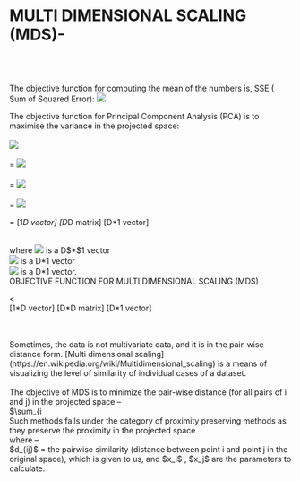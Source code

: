 # MULTI DIMENSIONAL SCALING (MDS)- 
<br>

<br>
<br>
The objective function for computing the mean of the numbers is, SSE ( Sum of Squared Error):

<img src="https://render.githubusercontent.com/render/math?math=J\left(m\right)=\sum_{i=1}^{N}\left(m-x_i\right)^2">

The objective function for Principal Component Analysis (PCA) is to maximise the variance in the projected space:
<br><br>
<img src="https://render.githubusercontent.com/render/math?math=J\left(\bar{\omega}\right)"> 
<br><br>
= <img src="https://render.githubusercontent.com/render/math?math=\ \frac{1}{N}\sum_{n=1}^{N}\left(\bar{\omega}.x^{\left(n\right)}\ -\ \bar{\omega}{.\mu}_o\right)^2"> 
<br><br>
= <img src="https://render.githubusercontent.com/render/math?math=\ \frac{1}{N}\sum_{n=1}^{N}{{{{\bar{\omega}}^T(x}^{\left(n\right)}\ -\ \mu_o)(x}^{\left(n\right)}\ -\ \mu_o)}^T\bar{\omega}">
<br><br>
= <img src="https://render.githubusercontent.com/render/math?math={\bar{\omega}}^T\ [\ \frac{1}{N}\sum_{n=1}^{N}{{{(x}^{\left(n\right)}\ -\ \mu_o)(x}^{\left(n\right)}\ -\ \mu_o)}^T]{\omega}">

= [1*D vector]	         [D*D matrix] 	 [D*1 vector]	

<br>
where <img src="https://render.githubusercontent.com/render/math?math=\bar{\omega}"> is a D$*$1 vector
<br>
<img src="https://render.githubusercontent.com/render/math?math=x_i"> is a D*1 vector
<br>
<img src="https://render.githubusercontent.com/render/math?math={.\mu}_o"> is a D*1 vector.

<br>
OBJECTIVE FUNCTION FOR MULTI DIMENSIONAL SCALING (MDS)
<br>

<
<br>
[1$*$D vector]	         [D$*$D matrix] 	 [D$*$1 vector]	
<br>

<br>
<br>
Sometimes, the data is not multivariate data, and it is in the pair-wise distance form. [Multi dimensional scaling](https://en.wikipedia.org/wiki/Multidimensional_scaling) is a means of visualizing the level of similarity of individual cases of a dataset.
<mds1>
<br>
<br>
The objective of MDS is to minimize the pair-wise distance (for all pairs of i and j) in the projected space –
<br>
$\sum_{i<j}\left(d_{ij}-\delta_{ij}\right)^2$  = $\sum_{i<j}\left(d_{ij}-||x_i-x_j||\right)^2$
<br><br>
Such methods falls under the category of proximity preserving methods as they preserve the proximity in the projected space 
<br>
where –
<br>
 $d_{ij}$ = the pairwise similarity (distance between point i and point j in the original space), which is given to us, and $x_i$ , $x_j$ are the parameters to calculate.

